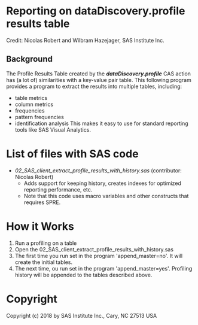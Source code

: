 # Reporting on dataDiscovery.profile results table
Credit: Nicolas Robert and Wilbram Hazejager, SAS Institute Inc.
## Background
The Profile Results Table created by the ***dataDiscovery.profile*** CAS action has (a lot of) similarities with a key-value pair table. 
This following program provides a program to extract the results into multiple tables, including:
- table metrics
- column metrics
- frequencies
- pattern frequencies
- identification analysis
This makes it easy to use for standard reporting tools like SAS Visual Analytics.

# List of files with SAS code
- *02_SAS_client_extract_profile_results_with_history.sas* (contributor: Nicolas Robert)
  - Adds support for keeping history, creates indexes for optimized reporting performance, etc. 
  - Note that this code uses macro variables and other constructs that requires SPRE.
# How it Works
1. Run a profiling on a table
1. Open the 02_SAS_client_extract_profile_results_with_history.sas
1. The first time you run set in the program 'append_master=no'. It will create the initial tables.
1. The next time, ou run set in the program 'append_master=yes'. Profiling history will be appended to the tables described above.

# Copyright
Copyright (c) 2018 by SAS Institute Inc., Cary, NC 27513 USA 
